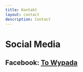 ```yaml
---
title: Kontakt
layout: contact
description: Contact
---
```


# Social Media

## Facebook: [To Wypada](https://www.facebook.com/profile.php?id=100090645818002)